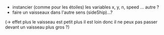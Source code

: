 - instancier (comme pour les étoiles) les variables x, y, n, speed ... autre ?
- faire un vaisseaux dans l'autre sens (sideShip)...?

(-> effet plus le vaisseau est petit plus il est loin donc il ne peux pas passer devant un vaisseau plus gros ?)
